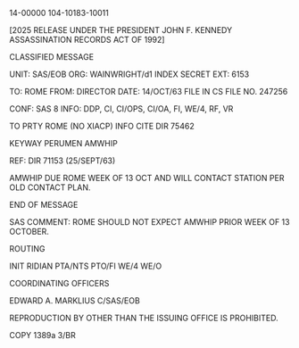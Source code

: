 14-00000
104-10183-10011

[2025 RELEASE UNDER THE PRESIDENT JOHN F. KENNEDY ASSASSINATION RECORDS ACT OF 1992]

CLASSIFIED MESSAGE

UNIT: SAS/EOB
ORG: WAINWRIGHT/d1
INDEX
SECRET
EXT: 6153

TO: ROME
FROM: DIRECTOR
DATE: 14/OCT/63
FILE IN CS FILE NO. 247256

CONF: SAS 8
INFO: DDP, CI, CI/OPS, CI/OA, FI, WE/4, RF, VR

TO PRTY ROME (NO XIACP) INFO CITE DIR 75462

KEYWAY PERUMEN AMWHIP

REF: DIR 71153 (25/SEPT/63)

AMWHIP DUE ROME WEEK OF 13 OCT AND WILL CONTACT STATION PER OLD CONTACT PLAN.

END OF MESSAGE

SAS COMMENT: ROME SHOULD NOT EXPECT AMWHIP PRIOR WEEK OF 13 OCTOBER.

ROUTING

INIT
RIDIAN
PTA/NTS
PTO/FI
WE/4
WE/O

COORDINATING OFFICERS

EDWARD A. MARKLIUS
C/SAS/EOB

REPRODUCTION BY OTHER THAN THE ISSUING OFFICE IS PROHIBITED.

COPY
1389a
3/BR
